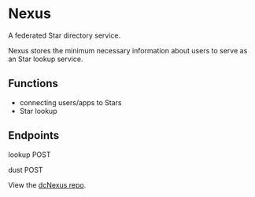 # Nexus

A federated Star directory service.

Nexus stores the minimum necessary information about users to serve as an Star lookup service.

## Functions

* connecting users/apps to Stars
* Star lookup


## Endpoints

lookup
POST


dust
POST



View the [dcNexus repo].

[dcNexus repo]: https://github.com/auggernaut/dcNexus